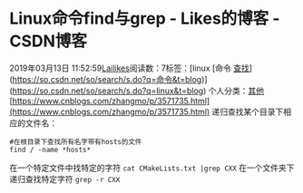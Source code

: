 # Linux命令find与grep - Likes的博客 - CSDN博客
2019年03月13日 11:52:59[Lailikes](https://me.csdn.net/songchuwang1868)阅读数：7标签：[linux																[命令																[查找](https://so.csdn.net/so/search/s.do?q=查找&t=blog)](https://so.csdn.net/so/search/s.do?q=命令&t=blog)](https://so.csdn.net/so/search/s.do?q=linux&t=blog)
个人分类：[其他](https://blog.csdn.net/songchuwang1868/article/category/8347161)
[https://www.cnblogs.com/zhangmo/p/3571735.html](https://www.cnblogs.com/zhangmo/p/3571735.html)
递归查找某个目录下相应的文件名：
```
#在根目录下查找所有名字带有hosts的文件
find / -name *hosts*
```
在一个特定文件中找特定的字符
`cat CMakeLists.txt |grep CXX`
在一个文件夹下递归查找特定字符
`grep -r CXX`

